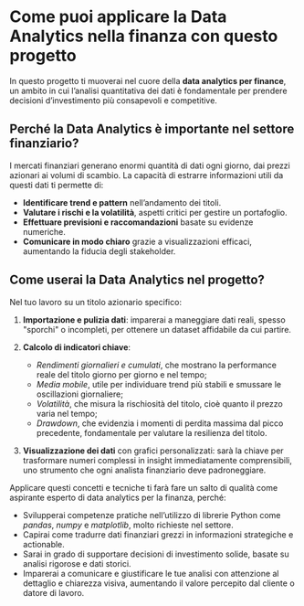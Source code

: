 
# Come puoi applicare la Data Analytics nella finanza con questo progetto

In questo progetto ti muoverai nel cuore della **data analytics per finance**, un ambito in cui l’analisi quantitativa dei dati è fondamentale per prendere decisioni d’investimento più consapevoli e competitive.

## Perché la Data Analytics è importante nel settore finanziario?

I mercati finanziari generano enormi quantità di dati ogni giorno, dai prezzi azionari ai volumi di scambio. La capacità di estrarre informazioni utili da questi dati ti permette di:

- **Identificare trend e pattern** nell’andamento dei titoli.
- **Valutare i rischi e la volatilità**, aspetti critici per gestire un portafoglio.
- **Effettuare previsioni e raccomandazioni** basate su evidenze numeriche.
- **Comunicare in modo chiaro** grazie a visualizzazioni efficaci, aumentando la fiducia degli stakeholder.

## Come userai la Data Analytics nel progetto?

Nel tuo lavoro su un titolo azionario specifico:

1. **Importazione e pulizia dati**: imparerai a maneggiare dati reali, spesso "sporchi" o incompleti, per ottenere un dataset affidabile da cui partire.

2. **Calcolo di indicatori chiave**:
   - *Rendimenti giornalieri e cumulati*, che mostrano la performance reale del titolo giorno per giorno e nel tempo;
   - *Media mobile*, utile per individuare trend più stabili e smussare le oscillazioni giornaliere;
   - *Volatilità*, che misura la rischiosità del titolo, cioè quanto il prezzo varia nel tempo;
   - *Drawdown*, che evidenzia i momenti di perdita massima dal picco precedente, fondamentale per valutare la resilienza del titolo.

3. **Visualizzazione dei dati** con grafici personalizzati: sarà la chiave per trasformare numeri complessi in insight immediatamente comprensibili, uno strumento che ogni analista finanziario deve padroneggiare.


Applicare questi concetti e tecniche ti farà fare un salto di qualità come aspirante esperto di data analytics per la finanza, perché:

- Svilupperai competenze pratiche nell’utilizzo di librerie Python come *pandas*, *numpy* e *matplotlib*, molto richieste nel settore.
- Capirai come tradurre dati finanziari grezzi in informazioni strategiche e actionable.
- Sarai in grado di supportare decisioni di investimento solide, basate su analisi rigorose e dati storici.
- Imparerai a comunicare e giustificare le tue analisi con attenzione al dettaglio e chiarezza visiva, aumentando il valore percepito dal cliente o datore di lavoro.

